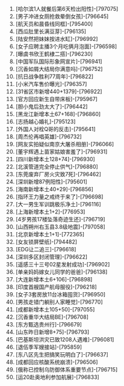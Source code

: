 
1. [哈尔滨1人就餐后第6天检出阳性]-[797075]
1. [男子冲进女厕抢救晕倒女孩]-[796645]
1. [航天员和晨昏线同框]-[795400]
1. [西瓜肚里长满豆芽]-[796135]
1. [陆安然把妹妹按进水缸]-[796992]
1. [女子应聘主播3个月吃俩月泡面]-[796598]
1. [曝虞书欣王鹤棣二搭]-[796230]
1. [中国军队国际形象网宣片]-[796941]
1. [沉香如屑大结局你满意吗]-[796752]
1. [抗日战争胜利77周年]-[796822]
1. [小米汽车售价曝光]-[796357]
1. [31省区市新增440+1379]-[796922]
1. [官方回应新生自带床板]-[795967]
1. [胆小鬼后劲太大了]-[796442]
1. [黑龙江新增本土67+168]-[796860]
1. [志扬越心婚礼]-[795123]
1. [外国人对栓Q哥的反击]-[795641]
1. [周杰伦再唱英雄]-[796732]
1. [网友实拍疑似南京大屠杀相册]-[796066]
1. [董宇辉遇上苗家姑娘害羞了]-[796931]
1. [四川新增本土128+74]-[796930]
1. [北溪管道完全停止供气]-[796880]
1. [东莞废弃厂房火灾致7死]-[796462]
1. [深圳新增87例阳性]-[795601]
1. [海南新增本土40+29]-[796856]
1. [指环王力量之戒终于来了]-[796698]
1. [大一男生军训跳极乐净土]-[796116]
1. [上海新增本土1+2]-[776953]
1. [4岁男孩17楼坠落奇迹生还]-[796719]
1. [山西朔州右玉县3.8级地震]-[797058]
1. [北京新增本土1+1]-[772365]
1. [女友锁屏壁纸]-[794482]
1. [EDG让二追三]-[796618]
1. [深圳多区封闭管理]-[796622]
1. [遥感三十三号02星发射成功]-[796902]
1. [单亲妈妈嫁女儿同学的爸爸]-[796138]
1. [大连新增本土6+106]-[796898]
1. [印度首艘国产航母服役]-[796218]
1. [女子3套房放11台冰箱囤货]-[796950]
1. [男孩走错门躺别人家睡觉]-[796770]
1. [成都新增本土105+50]-[797055]
1. [沉香重华大结局BE]-[796708]
1. [东方甄选贵州行]-[796679]
1. [山东昨日新增8+75]-[796793]
1. [巴基斯坦洪灾已致1208人遇难]-[796081]
1. [退伍季军嫂接站]-[795859]
1. [东八区先生把搞笑玩明白了]-[796637]
1. [成都回应核酸系统崩溃]-[796506]
1. [俄称已控制乌防御体系重要节点]-[796715]
1. [运20赴奥地利参加航展]-[796833]